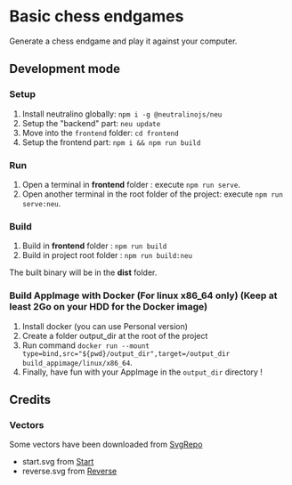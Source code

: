# Basic chess endgames

Generate a chess endgame and play it against your computer.

## Development mode

### Setup

1. Install neutralino globally: `npm i -g @neutralinojs/neu`
2. Setup the "backend" part: `neu update`
3. Move into the `frontend` folder: `cd frontend`
4. Setup the frontend part: `npm i && npm run build`

### Run

1. Open a terminal in **frontend** folder :  execute `npm run serve`.
2. Open another terminal in the root folder of the project: execute `npm run serve:neu`.

### Build

1. Build in **frontend** folder : `npm run build`
2. Build in project root folder : `npm run build:neu`

The built binary will be in the **dist** folder.


### Build AppImage with Docker (For linux x86_64 only) (Keep at least 2Go on your HDD for the Docker image)

1. Install docker (you can use Personal version)
2. Create a folder output_dir at the root of the project
3. Run command `docker run --mount type=bind,src="${pwd}/output_dir",target=/output_dir build_appimage/linux/x86_64`.
4. Finally, have fun with your AppImage in the `output_dir` directory !

## Credits

### Vectors

Some vectors have been downloaded from [SvgRepo](https://www.svgrepo.com)

* start.svg from [Start](https://www.svgrepo.com/svg/304738/start-line)
* reverse.svg from [Reverse](https://www.svgrepo.com/svg/215783/up-arrow-ui)